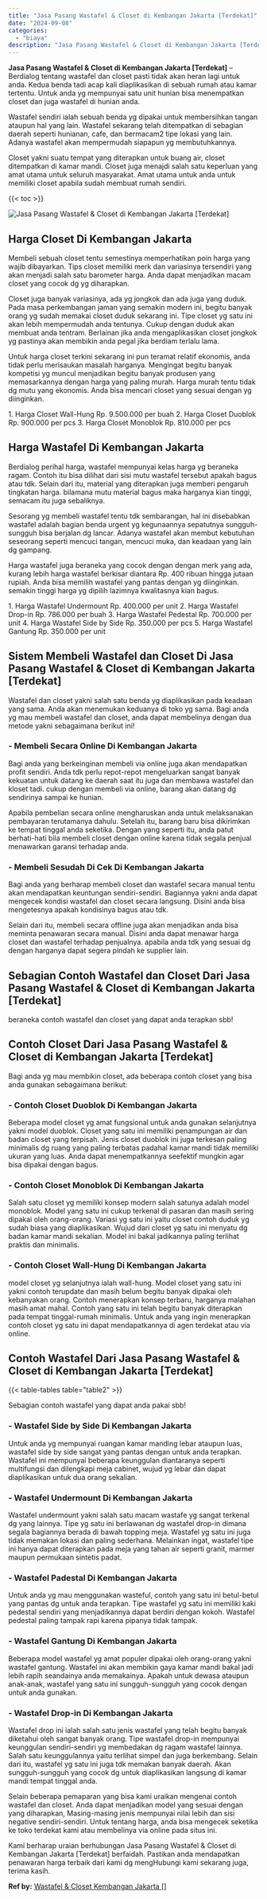 ```yaml
---
title: "Jasa Pasang Wastafel & Closet di Kembangan Jakarta [Terdekat]"
date: "2024-09-08"
categories: 
  - "biaya"
description: "Jasa Pasang Wastafel & Closet di Kembangan Jakarta [Terdekat]. Kami berharap uraian berhubungan Jasa Pasang Wastafel & Closet di Kembangan Jakarta [Terdekat..."
---
```


**Jasa Pasang Wastafel & Closet di Kembangan Jakarta \[Terdekat\]** – Berdialog tentang wastafel dan closet pasti tidak akan heran lagi untuk anda. Kedua benda tadi acap kali diaplikasikan di sebuah rumah atau kamar tertentu. Untuk anda yg mempunyai satu unit hunian bisa menempatkan closet dan juga wastafel di hunian anda.

Wastafel sendiri ialah sebuah benda yg dipakai untuk membersihkan tangan ataupun hal yang lain. Wastafel sekarang telah ditempatkan di sebagian daerah seperti hunianan, cafe, dan bermacam2 tipe lokasi yang lain. Adanya wastafel akan mempermudah siapapun yg membutuhkannya.

Closet yakni suatu tempat yang diterapkan untuk buang air, closet ditempatkan di kamar mandi. Closet juga menajdi salah satu keperluan yang amat utama untuk seluruh masyarakat. Amat utama untuk anda untuk memiliki closet apabila sudah membuat rumah sendiri.

{{< toc >}}

![Jasa Pasang Wastafel & Closet di Kembangan Jakarta [Terdekat]](/images/wastafel-closet-murah51.png)

## Harga Closet Di Kembangan Jakarta

Membeli sebuah closet tentu semestinya memperhatikan poin harga yang wajib dibayarkan. Tips closet memiliki merk dan variasinya tersendiri yang akan menjadi salah satu barometer harga. Anda dapat menjadikan macam closet yang cocok dg yg diharapkan.

Closet juga banyak variasinya, ada yg jongkok dan ada juga yang duduk. Pada masa perkembangan jaman yang semakin modern ini, begitu banyak orang yg sudah memakai closet duduk sekarang ini. Tipe closet yg satu ini akan lebih mempermudah anda tentunya. Cukup dengan duduk akan membuat anda tentram. Berlainan jika anda mengaplikasikan closet jongkok yg pastinya akan membikin anda pegal jika berdiam terlalu lama.

Untuk harga closet terkini sekarang ini pun teramat relatif ekonomis, anda tidak perlu merisaukan masalah harganya. Mengingat begitu banyak kompetisi yg muncul menjadikan begitu banyak produsen yang memasarkannya dengan harga yang paling murah. Harga murah tentu tidak dg mutu yang ekonomis. Anda bisa mencari closet yang sesuai dengan yg diinginkan.

1\. Harga Closet Wall-Hung Rp. 9.500.000 per buah 2. Harga Closet Duoblok Rp. 900.000 per pcs 3. Harga Closet Monoblok Rp. 810.000 per pcs

## Harga Wastafel Di Kembangan Jakarta

Berdialog perihal harga, wastafel mempunyai kelas harga yg beraneka ragam. Contoh itu bisa dilihat dari sisi mutu wastafel tersebut apakah bagus atau tdk. Selain dari itu, material yang diterapkan juga memberi pengaruh tingkatan harga. bilamana mutu material bagus maka harganya kian tinggi, semacam itu juga sebaliknya.

Sesorang yg membeli wastafel tentu tdk sembarangan, hal ini disebabkan wastafel adalah bagian benda urgent yg kegunaannya sepatutnya sungguh-sungguh bisa berjalan dg lancar. Adanya wastafel akan membut kebutuhan seseorang seperti mencuci tangan, mencuci muka, dan keadaan yang lain dg gampang.

Harga wastafel juga beraneka yang cocok dengan dengan merk yang ada, kurang lebih harga wastafel berkisar diantara Rp. 400 ribuan hingga jutaan rupiah. Anda bisa memilih wastafel yang pantas dengan yg diinginkan. semakin tinggi harga yg dipilih lazimnya kwalitasnya kian bagus.

1\. Harga Wastafel Undermount Rp. 400.000 per unit 2. Harga Wastafel Drop-in Rp. 786.000 per buah 3. Harga Wastafel Pedestal Rp. 700.000 per unit 4. Harga Wastafel Side by Side Rp. 350.000 per pcs 5. Harga Wastafel Gantung Rp. 350.000 per unit

## Sistem Membeli Wastafel dan Closet Di Jasa Pasang Wastafel & Closet di Kembangan Jakarta \[Terdekat\]

Wastafel dan closet yakni salah satu benda yg diaplikasikan pada keadaan yang sama. Anda akan menemukan keduanya di toko yg sama. Bagi anda yg mau membeli wastafel dan closet, anda dapat membelinya dengan dua metode yakni sebagaimana berikut ini!

### \- Membeli Secara Online Di Kembangan Jakarta

Bagi anda yang berkeinginan membeli via online juga akan mendapatkan profit sendiri. Anda tdk perlu repot-repot mengeluarkan sangat banyak kekuatan untuk datang ke daerah saat itu juga dan membawa wastafel dan kloset tadi. cukup dengan membeli via online, barang akan datang dg sendirinya sampai ke hunian.

Apabila pembelian secara online mengharuskan anda untuk melaksanakan pembayaran terutamanya dahulu. Setelah itu, barang baru bisa dikirimkan ke tempat tinggal anda seketika. Dengan yang seperti itu, anda patut berhati-hati bila membeli closet dengan online karena tidak segala penjual menawarkan garansi terhadap anda.

### \- Membeli Sesudah Di Cek Di Kembangan Jakarta

Bagi anda yang berharap membeli closet dan wastafel secara manual tentu akan mendapatkan keuntungan sendiri-sendiri. Bagiannya yakni anda dapat mengecek kondisi wastafel dan closet secara langsung. Disini anda bisa mengetesnya apakah kondisinya bagus atau tdk.

Selain dari itu, membeli secara offline juga akan menjadikan anda bisa meminta penawaran secara manual. Disini anda dapat menawar harga closet dan wastafel terhadap penjualnya. apabila anda tdk yang sesuai dg dengan harganya dapat segera pindah ke supplier lain.

## Sebagian Contoh Wastafel dan Closet Dari Jasa Pasang Wastafel & Closet di Kembangan Jakarta \[Terdekat\]

beraneka contoh wastafel dan closet yang dapat anda terapkan sbb!

## Contoh Closet Dari Jasa Pasang Wastafel & Closet di Kembangan Jakarta \[Terdekat\]

Bagi anda yg mau membikin closet, ada beberapa contoh closet yang bisa anda gunakan sebagaimana berikut:

### \- Contoh Closet Duoblok Di Kembangan Jakarta

Beberapa model closet yg amat fungsional untuk anda gunakan selanjutnya yakni model duoblok. Closet yang satu ini memiliki penampungan air dan badan closet yang terpisah. Jenis closet duoblok ini juga terkesan paling minimalis dg ruang yang paling terbatas padahal kamar mandi tidak memiliki ukuran yang luas. Anda dapat menempatkannya seefektif mungkin agar bisa dipakai dengan bagus.

### \- Contoh Closet Monoblok Di Kembangan Jakarta

Salah satu closet yg memiliki konsep modern salah satunya adalah model monoblok. Model yang satu ini cukup terkenal di pasaran dan masih sering dipakai oleh orang-orang. Variasi yg satu ini yaitu closet contoh duduk yg sudah biasa yang diaplikasikan. Wujud dari closet yg satu ini menyatu dg badan kamar mandi sekalian. Model ini bakal jadikannya paling terlihat praktis dan minimalis.

### \- Contoh Closet Wall-Hung Di Kembangan Jakarta

model closet yg selanjutnya ialah wall-hung. Model closet yang satu ini yakni contoh terupdate dan masih belum begitu banyak dipakai oleh kebanyakan orang. Contoh menerapkan konsep terbaru, harganya malahan masih amat mahal. Contoh yang satu ini telah begitu banyak diterapkan pada tempat tinggal-rumah minimalis. Untuk anda yang ingin menerapkan contoh closet yg satu ini dapat mendapatkannya di agen terdekat atau via online.

## Contoh Wastafel Dari Jasa Pasang Wastafel & Closet di Kembangan Jakarta \[Terdekat\]

{{< table-tables table="table2" >}}

Sebagian contoh wastafel yang dapat anda pakai sbb!

### \- Wastafel Side by Side Di Kembangan Jakarta

Untuk anda yg mempunyai ruangan kamar manding lebar ataupun luas, wastafel side by side sangat yang pantas dengan untuk anda terapkan. Wastafel ini mempunyai beberapa keunggulan diantaranya seperti multifungsi dan dilengkapi meja cabinet, wujud yg lebar dan dapat diaplikasikan untuk dua orang sekalian.

### \- Wastafel Undermount Di Kembangan Jakarta

Wastafel undermount yakni salah satu macam wastafe yg sangat terkenal dg yang lainnya. Tipe yg satu ini berlawanan dg wastafel drop-in dimana segala bagiannya berada di bawah topping meja. Wastafel yg satu ini juga tidak memakan lokasi dan paling sederhana. Melainkan ingat, wastafel tipe ini hanya dapat diterapkan pada meja yang tahan air seperti granit, marmer maupun permukaan sintetis padat.

### \- Wastafel Padestal Di Kembangan Jakarta

Untuk anda yg mau menggunakan wasteful, contoh yang satu ini betul-betul yang pantas dg untuk anda terapkan. Tipe wastafel yg satu ini memiliki kaki pedestal sendiri yang menjadikannya dapat berdiri dengan kokoh. Wastafel pedestal paling tampak rapi karena pipanya tidak tampak.

### \- Wastafel Gantung Di Kembangan Jakarta

Beberapa model wastafel yg amat populer dipakai oleh orang-orang yakni wastafel gantung. Wastafel ini akan membikin gaya kamar mandi bakal jadi lebih rapih seandainya anda memakainya. Apakah untuk dewasa ataupun anak-anak, wastafel yang satu ini sungguh-sungguh yang cocok dengan untuk anda gunakan.

### \- Wastafel Drop-in Di Kembangan Jakarta

Wastafel drop ini ialah salah satu jenis wastafel yang telah begitu banyak diketahui oleh sangat banyak orang. Tipe wastafel drop-in mempunyai keunggulan sendiri-sendiri yg membedakan dg ragam wastafel lainnya. Salah satu keunggulannya yaitu terlihat simpel dan juga berkembang. Selain dari itu, wastafel yg satu ini juga tdk memakan banyak daerah. Akan sungguh-sungguh yang cocok dg untuk diaplikasikan langsung di kamar mandi tempat tinggal anda.

Selain beberapa pemaparan yang bisa kami uraikan mengenai contoh wastafel dan closet. Anda dapat menjadikan model yang sesuai dengan yang diharapkan, Masing-masing jenis mempunyai nilai lebih dan sisi negative sendiri-sendiri. Untuk tentang harga, anda bisa mengecek seketika ke toko terdekat kami atau membelinya via online pada situs ini.

Kami berharap uraian berhubungan Jasa Pasang Wastafel & Closet di Kembangan Jakarta \[Terdekat\] berfaidah. Pastikan anda mendapatkan penawaran harga terbaik dari kami dg mengHubungi kami sekarang juga, terima kasih.

**Ref by:** [Wastafel & Closet Kembangan Jakarta []](https://id.wikipedia.org/wiki/Wastafel)
